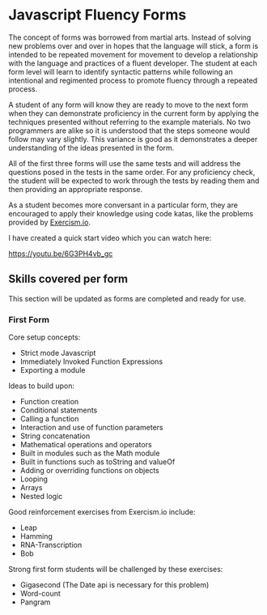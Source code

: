 # Javascript Fluency Forms

The concept of forms was borrowed from martial arts. Instead of solving new problems over and over
in hopes that the language will stick, a form is intended to be repeated movement for movement to 
develop a relationship with the language and practices of a fluent developer. The student at each 
form level will learn to identify syntactic patterns while following an intentional and regimented
process to promote fluency through a repeated process.

A student of any form will know they are ready to move to the next form when they can demonstrate
proficiency in the current form by applying the techniques presented without referring to the 
example materials. No two programmers are alike so it is understood that the steps someone would
follow may vary slightly. This variance is good as it demonstrates a deeper understanding of the
ideas presented in the form.

All of the first three forms will use the same tests and will address the questions posed in the
tests in the same order. For any proficiency check, the student will be expected to work through the
tests by reading them and then providing an appropriate response.

As a student becomes more conversant in a particular form, they are encouraged to apply their knowledge
using code katas, like the problems provided by [Exercism.io](http://exercism.io/).

I have created a quick start video which you can watch here:

https://youtu.be/6G3PH4vb_gc

## Skills covered per form

This section will be updated as forms are completed and ready for use.

### First Form

Core setup concepts:

- Strict mode Javascript
- Immediately Invoked Function Expressions
- Exporting a module

Ideas to build upon:

- Function creation
- Conditional statements
- Calling a function
- Interaction and use of function parameters
- String concatenation
- Mathematical operations and operators
- Built in modules such as the Math module
- Built in functions such as toString and valueOf
- Adding or overriding functions on objects
- Looping
- Arrays
- Nested logic

Good reinforcement exercises from Exercism.io include:

- Leap
- Hamming
- RNA-Transcription
- Bob

Strong first form students will be challenged by these exercises:

- Gigasecond (The Date api is necessary for this problem)
- Word-count
- Pangram